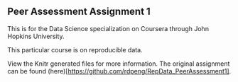 ## Peer Assessment Assignment 1

This is for the Data Science specialization on Coursera through John Hopkins University.

This particular course is on reproducible data.

View the Knitr generated files for more information. The original assignment can be found (here)[https://github.com/rdpeng/RepData_PeerAssessment1].